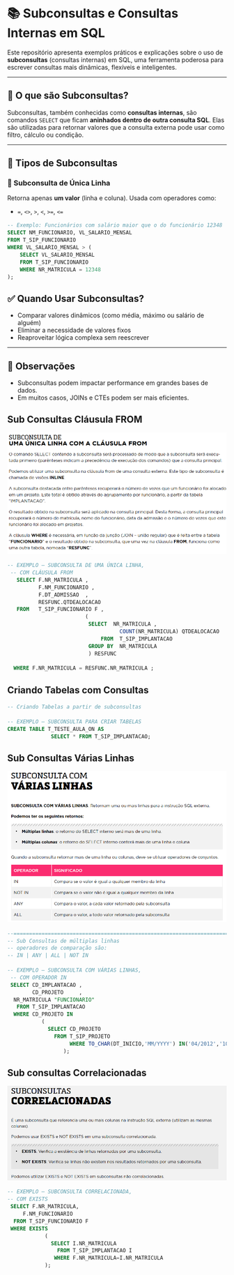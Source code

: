 # 📚 Subconsultas e Consultas Internas em SQL

Este repositório apresenta exemplos práticos e explicações sobre o uso de **subconsultas** (consultas internas) em SQL, uma ferramenta poderosa para escrever consultas mais dinâmicas, flexíveis e inteligentes.

---

## 🧠 O que são Subconsultas?

Subconsultas, também conhecidas como **consultas internas**, são comandos `SELECT` que ficam **aninhados dentro de outra consulta SQL**. Elas são utilizadas para retornar valores que a consulta externa pode usar como filtro, cálculo ou condição.

---

## 🧩 Tipos de Subconsultas

### 🔸 Subconsulta de Única Linha
Retorna apenas **um valor** (linha e coluna). Usada com operadores como:
- `=`, `<>`, `>`, `<`, `>=`, `<=`

```sql
-- Exemplo: Funcionários com salário maior que o do funcionário 12348
SELECT NM_FUNCIONARIO, VL_SALARIO_MENSAL
FROM T_SIP_FUNCIONARIO
WHERE VL_SALARIO_MENSAL > (
    SELECT VL_SALARIO_MENSAL
    FROM T_SIP_FUNCIONARIO
    WHERE NR_MATRICULA = 12348
);
```


## ✅ Quando Usar Subconsultas?

- Comparar valores dinâmicos (como média, máximo ou salário de alguém)
- Eliminar a necessidade de valores fixos
- Reaproveitar lógica complexa sem reescrever

---

## 📌 Observações

- Subconsultas podem impactar performance em grandes bases de dados.
- Em muitos casos, JOINs e CTEs podem ser mais eficientes.



## Sub Consultas Cláusula FROM


![asd](./IMGs/SubQ_From.png)


```sql
-- EXEMPLO – SUBCONSULTA DE UMA ÚNICA LINHA,
 -- COM CLÁUSULA FROM
   SELECT F.NR_MATRICULA ,
          F.NM_FUNCIONARIO , 
          F.DT_ADMISSAO  , 
          RESFUNC.QTDEALOCACAO
   FROM   T_SIP_FUNCIONARIO F , 
                         (
                          SELECT  NR_MATRICULA , 
                                    COUNT(NR_MATRICULA) QTDEALOCACAO
                              FROM  T_SIP_IMPLANTACAO  
                          GROUP BY  NR_MATRICULA                                  
                          ) RESFUNC
                               
  WHERE F.NR_MATRICULA = RESFUNC.NR_MATRICULA ;
```

## Criando Tabelas com Consultas

```sql
-- Criando Tabelas a partir de subconsultas

-- EXEMPLO – SUBCONSULTA PARA CRIAR TABELAS
CREATE TABLE T_TESTE_AULA_ON AS 
              SELECT * FROM T_SIP_IMPLANTACAO;
```


## Sub Consultas Várias Linhas

![](./IMGs/SubQ-Multi-Lines.png)

```sql
--=======================================================================
-- Sub Consultas de múltiplas linhas
-- operadores de comparação são:
-- IN | ANY | ALL | NOT IN

-- EXEMPLO – SUBCONSULTA COM VÁRIAS LINHAS,
 -- COM OPERADOR IN
 SELECT CD_IMPLANTACAO ,
        CD_PROJETO     , 
  NR_MATRICULA "FUNCIONARIO"
   FROM T_SIP_IMPLANTACAO 
  WHERE CD_PROJETO IN
           (
             SELECT CD_PROJETO
               FROM T_SIP_PROJETO 
                    WHERE TO_CHAR(DT_INICIO,'MM/YYYY') IN('04/2012','10/2013')
                  );
```

## Sub consultas Correlacionadas

![asd](./IMGs/SubQ--Correlacionadas.png)

```sql
-- EXEMPLO – SUBCONSULTA CORRELACIONADA,
-- COM EXISTS
 SELECT F.NR_MATRICULA,
     F.NM_FUNCIONARIO
  FROM T_SIP_FUNCIONARIO F
 WHERE EXISTS
            (
              SELECT I.NR_MATRICULA
                FROM T_SIP_IMPLANTACAO I
               WHERE F.NR_MATRICULA=I.NR_MATRICULA
            );

```

